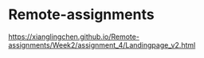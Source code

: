 # Remote-assignments
https://xianglingchen.github.io/Remote-assignments/Week2/assignment_4/Landingpage_v2.html

